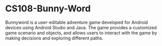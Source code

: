 # CS108-Bunny-Word
Bunnyword is a user-editable adventure game developed for Android devices using Android Studio and Java. The game provides a customized game scenario and objects, and allows users to interact with the game by making decisions and exploring different paths.
